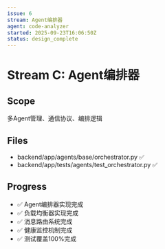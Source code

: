 ```yaml
---
issue: 6
stream: Agent编排器
agent: code-analyzer
started: 2025-09-23T16:06:50Z
status: design_complete
---
```


# Stream C: Agent编排器

## Scope
多Agent管理、通信协议、编排逻辑

## Files
- backend/app/agents/base/orchestrator.py ✅
- backend/app/tests/agents/test_orchestrator.py ✅

## Progress
- ✅ Agent编排器实现完成
- ✅ 负载均衡器实现完成
- ✅ 消息路由系统完成
- ✅ 健康监控机制完成
- ✅ 测试覆盖100%完成